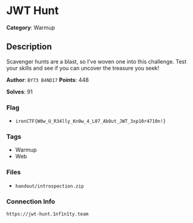 # JWT Hunt

**Category**: Warmup

## Description

Scavenger hunts are a blast, so I've woven one into this challenge. Test your skills and see if you can uncover the treasure you seek!

**Author**: `BY73 B4ND17`
**Points**: 448

**Solves**: 91

### Flag

- `ironCTF{W0w_U_R34lly_Kn0w_4_L07_Ab0ut_JWT_3xp10r4710n!}`

### Tags

- Warmup
- Web

### Files

- `handout/introspection.zip`

### Connection Info

`https://jwt-hunt.1nf1n1ty.team`

